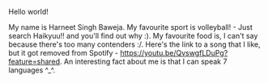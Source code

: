 Hello world!

My name is Harneet Singh Baweja.
My favourite sport is volleyball! - Just search Haikyuu!! and you'll find out why :).
My favourite food is, I can't say because there's too many contenders :/.
Here's the link to a song that I like, but it got removed from Spotify - https://youtu.be/QvswgfLDuPg?feature=shared.
An interesting fact about me is that I can speak 7 languages ^_^.
